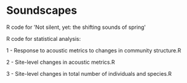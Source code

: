 # Soundscapes
R code for 'Not silent, yet: the shifting sounds of spring'

R code for statistical analysis: 

1 - Response to acoustic metrics to changes in community structure.R

2 - Site-level changes in acoustic metrics.R

3 - Site-level changes in total number of individuals and species.R
